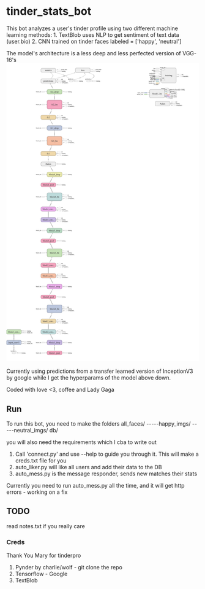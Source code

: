 # tinder_stats_bot

This bot analyzes a user's tinder profile using two different machine learning methods:
    1. TextBlob uses NLP to get sentiment of text data (user.bio)
    2. CNN trained on tinder faces labeled = ['happy', 'neutral']

The model's architecture is a less deep and less perfected version of VGG-16's
![Alt text](other/modelpic.png "model pic")

Currently using predictions from a transfer learned version of InceptionV3 by google while I get the hyperparams of the model above down.

Coded with love <3, coffee and Lady Gaga

## Run
To run this bot, you need to make the folders
    all_faces/
    -----happy_imgs/
    -----neutral_imgs/
    db/

you will also need the requirements which I cba to write out

1. Call 'connect.py' and use --help to guide you through it. This will make a creds.txt file for you
2. auto_liker.py will like all users and add their data to the DB 
3. auto_mess.py is the message responder, sends new matches their stats

Currently you need to run auto_mess.py all the time, and it will get http errors - working on a fix

## TODO
read notes.txt if you really care

### Creds

Thank You Mary for tinderpro

1. Pynder by charlie/wolf - git clone the repo 
2. Tensorflow - Google
3. TextBlob  

